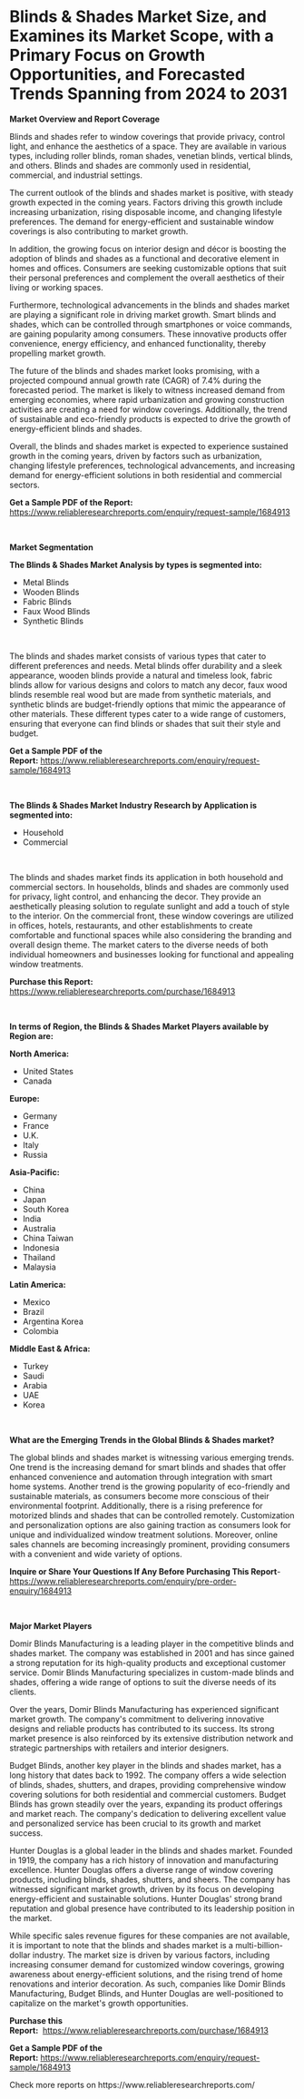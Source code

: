<p><h1>Blinds & Shades Market Size, and Examines its Market Scope, with a Primary Focus on Growth Opportunities, and Forecasted Trends Spanning from 2024 to 2031</h1></p><p><strong>Market Overview and Report Coverage</strong></p>
<p><p>Blinds and shades refer to window coverings that provide privacy, control light, and enhance the aesthetics of a space. They are available in various types, including roller blinds, roman shades, venetian blinds, vertical blinds, and others. Blinds and shades are commonly used in residential, commercial, and industrial settings.</p><p>The current outlook of the blinds and shades market is positive, with steady growth expected in the coming years. Factors driving this growth include increasing urbanization, rising disposable income, and changing lifestyle preferences. The demand for energy-efficient and sustainable window coverings is also contributing to market growth.</p><p>In addition, the growing focus on interior design and décor is boosting the adoption of blinds and shades as a functional and decorative element in homes and offices. Consumers are seeking customizable options that suit their personal preferences and complement the overall aesthetics of their living or working spaces.</p><p>Furthermore, technological advancements in the blinds and shades market are playing a significant role in driving market growth. Smart blinds and shades, which can be controlled through smartphones or voice commands, are gaining popularity among consumers. These innovative products offer convenience, energy efficiency, and enhanced functionality, thereby propelling market growth.</p><p>The future of the blinds and shades market looks promising, with a projected compound annual growth rate (CAGR) of 7.4% during the forecasted period. The market is likely to witness increased demand from emerging economies, where rapid urbanization and growing construction activities are creating a need for window coverings. Additionally, the trend of sustainable and eco-friendly products is expected to drive the growth of energy-efficient blinds and shades.</p><p>Overall, the blinds and shades market is expected to experience sustained growth in the coming years, driven by factors such as urbanization, changing lifestyle preferences, technological advancements, and increasing demand for energy-efficient solutions in both residential and commercial sectors.</p></p>
<p><strong>Get a Sample PDF of the Report:</strong> <a href="https://www.reliableresearchreports.com/enquiry/request-sample/1684913">https://www.reliableresearchreports.com/enquiry/request-sample/1684913</a></p>
<p>&nbsp;</p>
<p><strong>Market Segmentation</strong></p>
<p><strong>The Blinds & Shades Market Analysis by types is segmented into:</strong></p>
<p><ul><li>Metal Blinds</li><li>Wooden Blinds</li><li>Fabric Blinds</li><li>Faux Wood Blinds</li><li>Synthetic Blinds</li></ul></p>
<p>&nbsp;</p>
<p><p>The blinds and shades market consists of various types that cater to different preferences and needs. Metal blinds offer durability and a sleek appearance, wooden blinds provide a natural and timeless look, fabric blinds allow for various designs and colors to match any decor, faux wood blinds resemble real wood but are made from synthetic materials, and synthetic blinds are budget-friendly options that mimic the appearance of other materials. These different types cater to a wide range of customers, ensuring that everyone can find blinds or shades that suit their style and budget.</p></p>
<p><strong>Get a Sample PDF of the Report:</strong>&nbsp;<a href="https://www.reliableresearchreports.com/enquiry/request-sample/1684913">https://www.reliableresearchreports.com/enquiry/request-sample/1684913</a></p>
<p>&nbsp;</p>
<p><strong>The Blinds & Shades Market Industry Research by Application is segmented into:</strong></p>
<p><ul><li>Household</li><li>Commercial</li></ul></p>
<p>&nbsp;</p>
<p><p>The blinds and shades market finds its application in both household and commercial sectors. In households, blinds and shades are commonly used for privacy, light control, and enhancing the decor. They provide an aesthetically pleasing solution to regulate sunlight and add a touch of style to the interior. On the commercial front, these window coverings are utilized in offices, hotels, restaurants, and other establishments to create comfortable and functional spaces while also considering the branding and overall design theme. The market caters to the diverse needs of both individual homeowners and businesses looking for functional and appealing window treatments.</p></p>
<p><strong>Purchase this Report:</strong>&nbsp; <a href="https://www.reliableresearchreports.com/purchase/1684913">https://www.reliableresearchreports.com/purchase/1684913</a></p>
<p>&nbsp;</p>
<p><strong>In terms of Region, the Blinds & Shades Market Players available by Region are:</strong></p>
<p>
    <p> <strong> North America: </strong>
        <ul>
            <li>United States</li>
            <li>Canada</li>
        </ul>
        </p> 
    <p> <strong> Europe: </strong>
        <ul>
            <li>Germany</li>
            <li>France</li>
            <li>U.K.</li>
            <li>Italy</li>
            <li>Russia</li>
        </ul>
        </p> 
    <p> <strong> Asia-Pacific: </strong>
        <ul>
            <li>China</li>
            <li>Japan</li>
            <li>South Korea</li>
            <li>India</li>
            <li>Australia</li>
            <li>China Taiwan</li>
            <li>Indonesia</li>
            <li>Thailand</li>
            <li>Malaysia</li>
        </ul>
        </p> 
    <p> <strong> Latin America: </strong>
        <ul>
            <li>Mexico</li>
            <li>Brazil</li>
            <li>Argentina Korea</li>
            <li>Colombia</li>
        </ul>
        </p> 
    <p> <strong> Middle East & Africa: </strong>
        <ul>
            <li>Turkey</li>
            <li>Saudi</li>
            <li>Arabia</li>
            <li>UAE</li>
            <li>Korea</li>
        </ul>
    </p>
    </p>
<p>&nbsp;</p>
<p><strong>What are the Emerging Trends in the Global Blinds & Shades market?</strong></p>
<p><p>The global blinds and shades market is witnessing various emerging trends. One trend is the increasing demand for smart blinds and shades that offer enhanced convenience and automation through integration with smart home systems. Another trend is the growing popularity of eco-friendly and sustainable materials, as consumers become more conscious of their environmental footprint. Additionally, there is a rising preference for motorized blinds and shades that can be controlled remotely. Customization and personalization options are also gaining traction as consumers look for unique and individualized window treatment solutions. Moreover, online sales channels are becoming increasingly prominent, providing consumers with a convenient and wide variety of options.</p></p>
<p><strong>Inquire or Share Your Questions If Any Before Purchasing This Report</strong>- <a href="https://www.reliableresearchreports.com/enquiry/pre-order-enquiry/1684913">https://www.reliableresearchreports.com/enquiry/pre-order-enquiry/1684913</a></p>
<p>&nbsp;</p>
<p><strong>Major Market Players</strong></p>
<p><p>Domir Blinds Manufacturing is a leading player in the competitive blinds and shades market. The company was established in 2001 and has since gained a strong reputation for its high-quality products and exceptional customer service. Domir Blinds Manufacturing specializes in custom-made blinds and shades, offering a wide range of options to suit the diverse needs of its clients.</p><p>Over the years, Domir Blinds Manufacturing has experienced significant market growth. The company's commitment to delivering innovative designs and reliable products has contributed to its success. Its strong market presence is also reinforced by its extensive distribution network and strategic partnerships with retailers and interior designers.</p><p>Budget Blinds, another key player in the blinds and shades market, has a long history that dates back to 1992. The company offers a wide selection of blinds, shades, shutters, and drapes, providing comprehensive window covering solutions for both residential and commercial customers. Budget Blinds has grown steadily over the years, expanding its product offerings and market reach. The company's dedication to delivering excellent value and personalized service has been crucial to its growth and market success.</p><p>Hunter Douglas is a global leader in the blinds and shades market. Founded in 1919, the company has a rich history of innovation and manufacturing excellence. Hunter Douglas offers a diverse range of window covering products, including blinds, shades, shutters, and sheers. The company has witnessed significant market growth, driven by its focus on developing energy-efficient and sustainable solutions. Hunter Douglas' strong brand reputation and global presence have contributed to its leadership position in the market.</p><p>While specific sales revenue figures for these companies are not available, it is important to note that the blinds and shades market is a multi-billion-dollar industry. The market size is driven by various factors, including increasing consumer demand for customized window coverings, growing awareness about energy-efficient solutions, and the rising trend of home renovations and interior decoration. As such, companies like Domir Blinds Manufacturing, Budget Blinds, and Hunter Douglas are well-positioned to capitalize on the market's growth opportunities.</p></p>
<p><strong>Purchase this Report:</strong>&nbsp;&nbsp;<a href="https://www.reliableresearchreports.com/purchase/1684913">https://www.reliableresearchreports.com/purchase/1684913</a></p>
<p></p>
<p><strong>Get a Sample PDF of the Report:</strong>&nbsp;<a href="https://www.reliableresearchreports.com/enquiry/request-sample/1684913">https://www.reliableresearchreports.com/enquiry/request-sample/1684913</a></p>
<p>Check more reports on https://www.reliableresearchreports.com/</p>